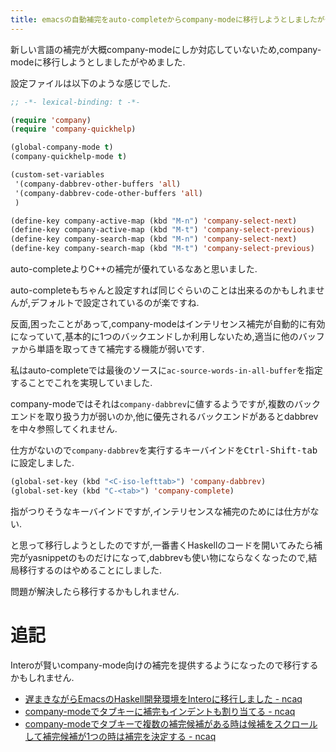 ```yaml
---
title: emacsの自動補完をauto-completeからcompany-modeに移行しようとしましたがやめました
---
```


新しい言語の補完が大概company-modeにしか対応していないため,company-modeに移行しようとしましたがやめました.

設定ファイルは以下のような感じでした.

~~~el
;; -*- lexical-binding: t -*-

(require 'company)
(require 'company-quickhelp)

(global-company-mode t)
(company-quickhelp-mode t)

(custom-set-variables
 '(company-dabbrev-other-buffers 'all)
 '(company-dabbrev-code-other-buffers 'all)
 )

(define-key company-active-map (kbd "M-n") 'company-select-next)
(define-key company-active-map (kbd "M-t") 'company-select-previous)
(define-key company-search-map (kbd "M-n") 'company-select-next)
(define-key company-search-map (kbd "M-t") 'company-select-previous)
~~~

auto-completeよりC++の補完が優れているなあと思いました.

auto-completeもちゃんと設定すれば同じぐらいのことは出来るのかもしれませんが,デフォルトで設定されているのが楽ですね.

反面,困ったことがあって,company-modeはインテリセンス補完が自動的に有効になっていて,基本的に1つのバックエンドしか利用しないため,適当に他のバッファから単語を取ってきて補完する機能が弱いです.

私はauto-completeでは最後のソースに`ac-source-words-in-all-buffer`を指定することでこれを実現していました.

company-modeではそれは`company-dabbrev`に値するようですが,複数のバックエンドを取り扱う力が弱いのか,他に優先されるバックエンドがあるとdabbrevを中々参照してくれません.

仕方がないので`company-dabbrev`を実行するキーバインドを<kbd>Ctrl-Shift-tab</kbd>に設定しました.

~~~el
(global-set-key (kbd "<C-iso-lefttab>") 'company-dabbrev)
(global-set-key (kbd "C-<tab>") 'company-complete)
~~~

指がつりそうなキーバインドですが,インテリセンスな補完のためには仕方がない.

と思って移行しようとしたのですが,一番書くHaskellのコードを開いてみたら補完がyasnippetのものだけになって,dabbrevも使い物にならなくなったので,結局移行するのはやめることにしました.

問題が解決したら移行するかもしれません.

# 追記

Interoが賢いcompany-mode向けの補完を提供するようになったので移行するかもしれません.

* [遅まきながらEmacsのHaskell開発環境をInteroに移行しました - ncaq](https://www.ncaq.net/2018/03/14/17/52/16/)
* [company-modeでタブキーに補完もインデントも割り当てる - ncaq](https://www.ncaq.net/2018/03/28/13/12/03/)
* [company-modeでタブキーで複数の補完候補がある時は候補をスクロールして補完候補が1つの時は補完を決定する - ncaq](https://www.ncaq.net/2018/03/28/13/25/16/)
